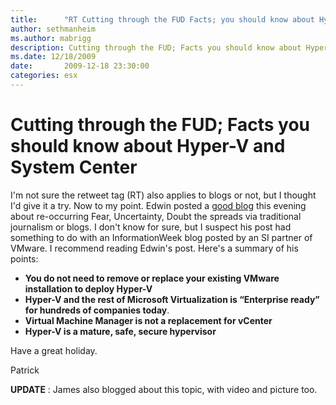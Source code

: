 ```yaml
---
title:      "RT Cutting through the FUD Facts; you should know about Hyper-V and System Center"
author: sethmanheim
ms.author: mabrigg
description: Cutting through the FUD; Facts you should know about Hyper-V and System Center
ms.date: 12/18/2009
date:       2009-12-18 23:30:00
categories: esx
---
```

# Cutting through the FUD; Facts you should know about Hyper-V and System Center

I'm not sure the retweet tag (RT) also applies to blogs or not, but I thought I'd give it a try. Now to my point. Edwin posted a [good blog](https://jamesone111.wordpress.com/category/windows-server-2008-r2/page/2/ "Edwin's blog") this evening about re-occurring Fear, Uncertainty, Doubt the spreads via traditional journalism or blogs. I don't know for sure, but I suspect his post had something to do with an InformationWeek blog posted by an SI partner of VMware. I recommend reading Edwin's post. Here's a summary of his points: 

  * **You do not need to remove or replace your existing VMware installation to deploy Hyper-V**
  * **Hyper-V and the rest of Microsoft Virtualization is “Enterprise ready” for hundreds of companies today**.
  * **Virtual Machine Manager is not a replacement for vCenter**  
  * **Hyper-V is a mature, safe, secure hypervisor**

Have a great holiday. 

Patrick 

 **UPDATE** : James also blogged about this topic, with video and picture too.
